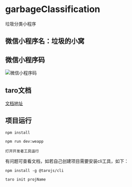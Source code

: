 # garbageClassification
垃圾分类小程序

## 微信小程序名：垃圾的小窝

## 微信小程序码
![微信小程序码](https://i.screenshot.net/kkq4zsp)

## taro文档
[文档地址](https://taro-docs.jd.com/taro/docs/README.html)

## 项目运行

```
npm install

npm run dev:weapp

打开开发者工具运行
```

有问题可查看文档，如若自己创建项目需要安装cli工具，如下：

```
npm install -g @tarojs/cli

taro init projName
```
